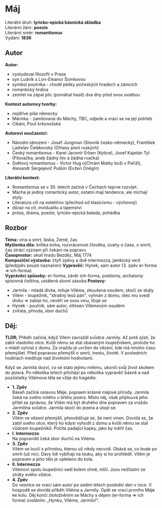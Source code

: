 # Máj

Literální druh: __lyricko-epická básnická skladba__\
Literární žánr: __poezie__\
Literární směr: __romantismus__\
Vydání: __1836__

## Autor
**Autor:**

- vystudoval filozofii v Praze
- syn Ludvík s Lori-Eleanor Šomkovou
- symbol poutníka - chodil pěšky počeských hradech a zámcích
- romantický hrdina
- zemřel na zápal plic (pomáhal hasit) dva dny před svou svatbou

**Kontext autorovy tvorby:**

- nejdříve píše německy
- Márinka - zamilovaná do Máchy, TBC, odjede a vrací se na její pohřeb
- Cikáni, Pouť krkonošská
  
**Autorovi současníci:**

- Národní obrození - Josef Jungman (Slovník česko-německý), František Ladislav Čelákovský (Ohlasy písní ruských)
- Český romantismus - Karel Jaromír Erben (Kytice), Josef Kajetán Tyl (Filovačka, aneb žádný řev a žádná rvačka)
- Světový romantismus - Victor Hug o(Chrám Matky boží v Paříži), Alexandr Sergejevič Puškin (Evžen Oněgin)

**Literální kontext:**

- Romantismus se v 30. letech začíná v Čechách teprve rozvíjet.
- Mácha je jediný romantický autor, ostatní mají tendence, ale míchají styly.
- Literatura cílí na estetično (přechod od klasicismu - výchovný)
- důraz na cit, invidualitu a tajemství
- próza, drama, poezie, lyricko-epická balada, pohádka


## Rozbor
**Téma:** vina a smrt, láska, Země, čas\
**Myšlenka díla:** kritika boha, rozvrácenost člověka, úvahy o čase, o smrti, čas ztrácí význam při čekání na popravu\
**Časoprostor:** okolí hradu Bezděz, Máj 1774\
**Kompoziční výstavba:** čtyři zpěvy a dvě intermezza, jambický verš (předzpěv pouze naznačen)
**Vypravěč:** Hynek, sám autor (3. zpěv er-forma => ich-forma)\
**Vyprávěcí způsoby:** er-forma, závěr ich-forma, poetismy, archaismy spisovná čeština, ustálená slovní zásoba
**Postavy:**

- Jarmila - mladá dívka, miluje Viléma, zkoušena osudem, skočí ze skály
- Vilém - loupežník, "strašný lesů pán", vyhnán z domu, otec mu svedl dívku => zabije ho, nevěří ve svou vinu, lituje se
- Hynek - poutník, sám autor, otřesen Vilémovým osudem
- zvířata, příroda, sbor duchů

## Děj:
**TLDR;** Příběh začíná, když Vilém zavraždí svůdce Jarmily. Až poté zjistí, že zabil vlastního otce. Kvůli němu se stal obávaným loupežníkem, protože ho v mládí vyhnal z domu. Za vraždu je uvržen do vězení, kde má mnoho času přemýšlet. Před popravou přemýšlí o smrti, trestu, životě. V posledních hodinách medituje nad životními hodnotami. 

Když se Jarmila dozví, co se stalo jejímu milému, ukončí svůj život skokem do jezera. Po několika letech přichází po několika vypravěč básně a nad pozůstatky Vilémova těla se vžije do tragédie.

- **1\. Zpěv**\
Báseň začíná oslavou Máje, popisem krásné májové přírody. Jarmila čeká na svého milého u břehu jezera. Místo něj, však připlouvá jeho přítel se zprávou, že Vilém má být druhého dne popraven za vraždu Jarmilina svůdce. Jarmila skočí do jezera a utopí se.
- **2\. Zpěv**\
Vilém ve vězení přemýšlí, přesvědčuje se, že není vinen. Dovídá se, že zabil svého otce, který ho kdysi vyhodil z domu a kvůli němu se stal vůdcem loupežníků. Počítá padající kapky, jako by měřil čas.
- **I. Intermezzo**\
Na popravišti čeká sbor duchů na Viléma.
- **3\. Zpěv**\
Vilém se loučí s přírodou, kterou už nikdy neuvidí. Obává se, co bude po smrti (už nic). Davy lidí vybíhají na louku, aby si ho prohlédli. Vilém je popraven a jeho tělo je vpleteno do kola.
- **II. Intermezzo**\
Vilémovi spolu loupežníci sedí kolem ohně, mlčí. Jsou nešťastni ze ztráty svého vůdce.
- **4\. Zpěv**\
Do vesnice se vrací sám autor po sedmi letech poslední den v roce. V hospodě se dovídá příběh Viléma a Jarmily. Opět se vrací prvního Máje ke kolu. Děj končí ztotožněním se Máchy s dějem (er-forma => ich forma) zvoláním: „Hynku, Viléme, Jarmilo!“.
